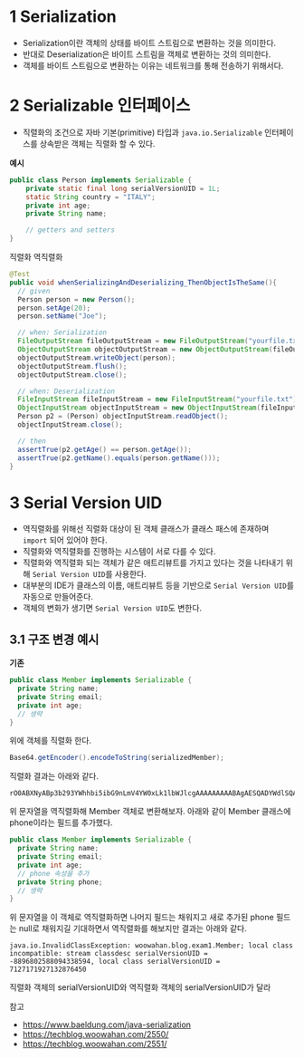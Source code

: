 # 1 Serialization

- Serialization이란 객체의 상태를 바이트 스트림으로 변환하는 것을 의미한다.
- 반대로 Deserialization은 바이트 스트림을 객체로 변환하는 것의 의미한다.
- 객체를 바이트 스트림으로 변환하는 이유는 네트워크를 통해 전송하기 위해서다.



# 2 Serializable 인터페이스

- 직렬화의 조건으로 자바 기본(primitive) 타입과 `java.io.Serializable` 인터페이스를 상속받은 객체는 직렬화 할 수 있다.



**예시**

```java
public class Person implements Serializable {
    private static final long serialVersionUID = 1L;
    static String country = "ITALY";
    private int age;
    private String name;

    // getters and setters
}
```



직렬화 역직렬화

```java
@Test 
public void whenSerializingAndDeserializing_ThenObjectIsTheSame(){
  // given
  Person person = new Person();
  person.setAge(20);
  person.setName("Joe");

  // when: Serialization
  FileOutputStream fileOutputStream = new FileOutputStream("yourfile.txt");
  ObjectOutputStream objectOutputStream = new ObjectOutputStream(fileOutputStream);
  objectOutputStream.writeObject(person);
  objectOutputStream.flush();
  objectOutputStream.close();

  // when: Deserialization
  FileInputStream fileInputStream = new FileInputStream("yourfile.txt");
  ObjectInputStream objectInputStream = new ObjectInputStream(fileInputStream);
  Person p2 = (Person) objectInputStream.readObject();
  objectInputStream.close(); 

  // then
  assertTrue(p2.getAge() == person.getAge());
  assertTrue(p2.getName().equals(person.getName()));
}
```



# 3 Serial Version UID

- 역직렬화를 위해선 직렬화 대상이 된 객체 클래스가 클래스 패스에 존재하며 `import` 되어 있어야 한다.
- 직렬화와 역직렬화를 진행하는 시스템이 서로 다를 수 있다.
- 직렬화와 역직렬화 되는 객체가 같은 애트리뷰트를 가지고 있다는 것을 나타내기 위해 `Serial Version UID`를 사용한다.
- 대부분의 IDE가 클래스의 이름, 애트리뷰트 등을 기반으로 `Serial Version UID`를 자동으로 만들어준다.
- 객체의 변화가 생기면 `Serial Version UID`도 변한다.



## 3.1 구조 변경 예시



**기존**

```java
public class Member implements Serializable {
  private String name;
  private String email;
  private int age;
  // 생략
}
```

위에 객체를 직렬화 한다.

```java
Base64.getEncoder().encodeToString(serializedMember);
```

직렬화 결과는 아래와 같다.

```
rO0ABXNyABp3b293YWhhbi5ibG9nLmV4YW0xLk1lbWJlcgAAAAAAAAABAgAESQADYWdlSQAEYWdlMkwABWVtYWlsdAASTGphdmEvbGFuZy9TdHJpbmc7TAAEbmFtZXEAfgABeHAAAAAZAAAAAHQAFmRlbGl2ZXJ5a2ltQGJhZW1pbi5jb210AAnquYDrsLDrr7w
```

위 문자열을 역직렬화해 Member 객체로 변환해보자. 아래와 같이 Member 클래스에 phone이라는 필드를 추가했다.

```java
public class Member implements Serializable {
  private String name;
  private String email;
  private int age;
  // phone 속성을 추가
  private String phone;
  // 생략
}
```

위 문자열을 이 객체로 역직렬화하면 나머지 필드는 채워지고 새로 추가된 phone 필드는 null로 채워지길 기대하면서 역직렬화를 해보지만 결과는 아래와 같다.

```
java.io.InvalidClassException: woowahan.blog.exam1.Member; local class incompatible: stream classdesc serialVersionUID = -8896802588094338594, local class serialVersionUID = 7127171927132876450
```

직렬화 객체의 serialVersionUID와 역직렬화 객체의 serialVersionUID가 달라 



참고

- https://www.baeldung.com/java-serialization
- https://techblog.woowahan.com/2550/
- https://techblog.woowahan.com/2551/
